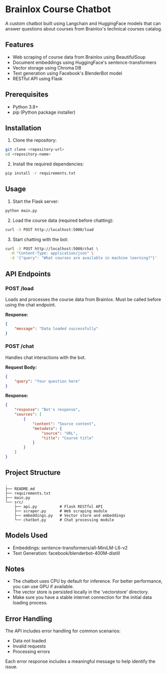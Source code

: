 # Brainlox Course Chatbot

A custom chatbot built using Langchain and HuggingFace models that can answer questions about courses from Brainlox's technical courses catalog.

## Features

- Web scraping of course data from Brainlox using BeautifulSoup
- Document embeddings using HuggingFace's sentence-transformers
- Vector storage using Chroma DB
- Text generation using Facebook's BlenderBot model
- RESTful API using Flask

## Prerequisites

- Python 3.8+
- pip (Python package installer)

## Installation

1. Clone the repository:
```bash
git clone <repository-url>
cd <repository-name>
```

2. Install the required dependencies:
```bash
pip install -r requirements.txt
```

## Usage

1. Start the Flask server:
```bash
python main.py
```

2. Load the course data (required before chatting):
```bash
curl -X POST http://localhost:5000/load
```

3. Start chatting with the bot:
```bash
curl -X POST http://localhost:5000/chat \
  -H "Content-Type: application/json" \
  -d '{"query": "What courses are available in machine learning?"}'
```

## API Endpoints

### POST /load
Loads and processes the course data from Brainlox. Must be called before using the chat endpoint.

**Response:**
```json
{
    "message": "Data loaded successfully"
}
```

### POST /chat
Handles chat interactions with the bot.

**Request Body:**
```json
{
    "query": "Your question here"
}
```

**Response:**
```json
{
    "response": "Bot's response",
    "sources": [
        {
            "content": "Source content",
            "metadata": {
                "source": "URL",
                "title": "Course title"
            }
        }
    ]
}
```

## Project Structure

```
.
├── README.md
├── requirements.txt
├── main.py
└── src/
    ├── api.py          # Flask RESTful API
    ├── scraper.py      # Web scraping module
    ├── embeddings.py   # Vector store and embeddings
    └── chatbot.py      # Chat processing module
```

## Models Used

- Embeddings: sentence-transformers/all-MiniLM-L6-v2
- Text Generation: facebook/blenderbot-400M-distill

## Notes

- The chatbot uses CPU by default for inference. For better performance, you can use GPU if available.
- The vector store is persisted locally in the 'vectorstore' directory.
- Make sure you have a stable internet connection for the initial data loading process.

## Error Handling

The API includes error handling for common scenarios:
- Data not loaded
- Invalid requests
- Processing errors

Each error response includes a meaningful message to help identify the issue.
